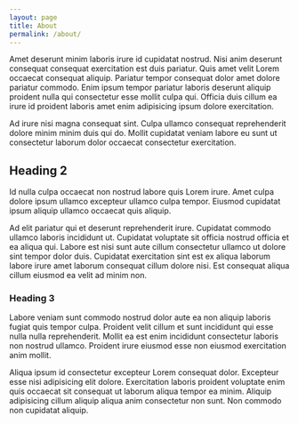 ```yaml
---
layout: page
title: About
permalink: /about/
---
```


Amet deserunt minim laboris irure id cupidatat nostrud. Nisi anim deserunt consequat consequat exercitation est duis pariatur. Quis amet velit Lorem occaecat consequat aliquip. Pariatur tempor consequat dolor amet dolore pariatur commodo. Enim ipsum tempor pariatur laboris deserunt aliquip proident nulla qui consectetur esse mollit culpa qui. Officia duis cillum ea irure id proident laboris amet enim adipisicing ipsum dolore exercitation.

Ad irure nisi magna consequat sint. Culpa ullamco consequat reprehenderit dolore minim minim duis qui do. Mollit cupidatat veniam labore eu sunt ut consectetur laborum dolor occaecat consectetur exercitation.

## Heading 2

Id nulla culpa occaecat non nostrud labore quis Lorem irure. Amet culpa dolore ipsum ullamco excepteur ullamco culpa tempor. Eiusmod cupidatat ipsum aliquip ullamco occaecat quis aliquip.

Ad elit pariatur qui et deserunt reprehenderit irure. Cupidatat commodo ullamco laboris incididunt ut. Cupidatat voluptate sit officia nostrud officia et ea aliqua qui. Labore est nisi sunt aute cillum consectetur ullamco ut dolore sint tempor dolor duis. Cupidatat exercitation sint est ex aliqua laborum labore irure amet laborum consequat cillum dolore nisi. Est consequat aliqua cillum eiusmod ea velit ad minim non.

### Heading 3

Labore veniam sunt commodo nostrud dolor aute ea non aliquip laboris fugiat quis tempor culpa. Proident velit cillum et sunt incididunt qui esse nulla nulla reprehenderit. Mollit ea est enim incididunt consectetur laboris non nostrud ullamco. Proident irure eiusmod esse non eiusmod exercitation anim mollit.

Aliqua ipsum id consectetur excepteur Lorem consequat dolor. Excepteur esse nisi adipisicing elit dolore. Exercitation laboris proident voluptate enim quis occaecat sit consequat ut laborum aliqua tempor ea minim. Aliquip adipisicing cillum aliquip aliqua anim consectetur non sunt. Non commodo non cupidatat aliquip.
